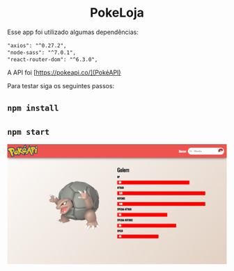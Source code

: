 <h1 align="center"> PokeLoja </h1>

Esse app foi utilizado algumas dependências:

    "axios": "^0.27.2",
    "node-sass": "^7.0.1",
    "react-router-dom": "^6.3.0",

A API foi [https://pokeapi.co/](PokéAPI)

Para testar siga os seguintes passos:

## `npm install`
## `npm start`

<img src="./indexPokeloja.png" alt="My cool logo"/>